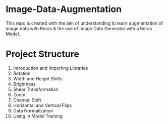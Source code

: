 # Image-Data-Augmentation
This repo is created with the aim of understanding to learn augmentation of image data with Keras &amp; the use of Image Data Generator with a Keras Model.

# Project Structure

1. Introduction and Importing Libraries
2. Rotation
3. Width and Height Shifts
4. Brightness
5. Shear Transformation
6. Zoom
7. Channel Shift
8. Horizontal and Vertical Flips
9. Data Normalization
10. Using in Model Training
